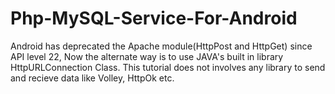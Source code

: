 # Php-MySQL-Service-For-Android
Android has deprecated the Apache module(HttpPost and HttpGet) since API level 22, Now the alternate way is to use JAVA's built in library HttpURLConnection Class. This tutorial does not involves any library to send and recieve data like Volley, HttpOk etc.
